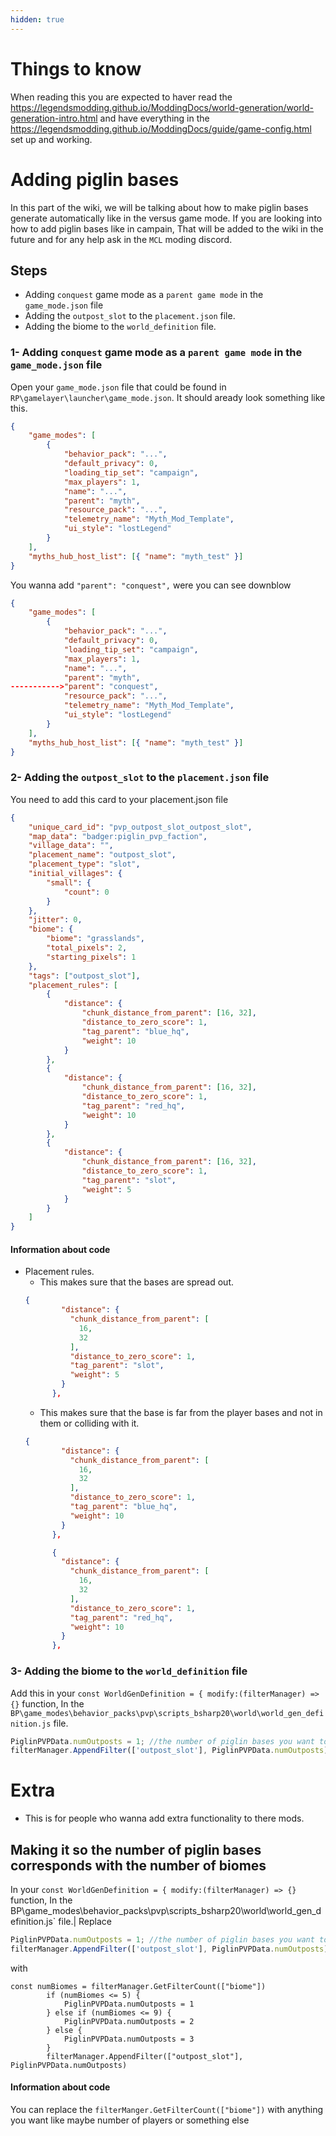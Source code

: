 ```yaml
---
hidden: true
---
```


# Things to know

When reading this you are expected to haver read the https://legendsmodding.github.io/ModdingDocs/world-generation/world-generation-intro.html
and have everything in the https://legendsmodding.github.io/ModdingDocs/guide/game-config.html set up and working.

# Adding piglin bases

In this part of the wiki, we will be talking about how to make piglin bases generate automatically like in the versus game mode.
If you are looking into how to add piglin bases like in campain, That will be added to the wiki in the future and for any help ask in the `MCL` moding discord.

## Steps

-   Adding `conquest` game mode as a `parent game mode` in the `game_mode.json` file
-   Adding the `outpost_slot` to the `placement.json` file.
-   Adding the biome to the `world_definition` file.

### 1- Adding `conquest` game mode as a `parent game mode` in the `game_mode.json` file

Open your `game_mode.json` file that could be found in `RP\gamelayer\launcher\game_mode.json`.
It should aready look something like this.

```json
{
    "game_modes": [
        {
            "behavior_pack": "...",
            "default_privacy": 0,
            "loading_tip_set": "campaign",
            "max_players": 1,
            "name": "...",
            "parent": "myth",
            "resource_pack": "...",
            "telemetry_name": "Myth_Mod_Template",
            "ui_style": "lostLegend"
        }
    ],
    "myths_hub_host_list": [{ "name": "myth_test" }]
}
```

You wanna add `"parent": "conquest",` were you can see downblow

```json
{
    "game_modes": [
        {
            "behavior_pack": "...",
            "default_privacy": 0,
            "loading_tip_set": "campaign",
            "max_players": 1,
            "name": "...",
            "parent": "myth",
----------->"parent": "conquest",
            "resource_pack": "...",
            "telemetry_name": "Myth_Mod_Template",
            "ui_style": "lostLegend"
        }
    ],
    "myths_hub_host_list": [{ "name": "myth_test" }]
}
```

### 2- Adding the `outpost_slot` to the `placement.json` file

You need to add this card to your placement.json file

```json
{
    "unique_card_id": "pvp_outpost_slot_outpost_slot",
    "map_data": "badger:piglin_pvp_faction",
    "village_data": "",
    "placement_name": "outpost_slot",
    "placement_type": "slot",
    "initial_villages": {
        "small": {
            "count": 0
        }
    },
    "jitter": 0,
    "biome": {
        "biome": "grasslands",
        "total_pixels": 2,
        "starting_pixels": 1
    },
    "tags": ["outpost_slot"],
    "placement_rules": [
        {
            "distance": {
                "chunk_distance_from_parent": [16, 32],
                "distance_to_zero_score": 1,
                "tag_parent": "blue_hq",
                "weight": 10
            }
        },
        {
            "distance": {
                "chunk_distance_from_parent": [16, 32],
                "distance_to_zero_score": 1,
                "tag_parent": "red_hq",
                "weight": 10
            }
        },
        {
            "distance": {
                "chunk_distance_from_parent": [16, 32],
                "distance_to_zero_score": 1,
                "tag_parent": "slot",
                "weight": 5
            }
        }
    ]
}
```

#### Information about code

-   Placement rules.
    -   This makes sure that the bases are spread out.
    ```json
    {
            "distance": {
              "chunk_distance_from_parent": [
                16,
                32
              ],
              "distance_to_zero_score": 1,
              "tag_parent": "slot",
              "weight": 5
            }
          },
    ```
    -   This makes sure that the base is far from the player bases and not in them or colliding with it.
    ```json
    {
            "distance": {
              "chunk_distance_from_parent": [
                16,
                32
              ],
              "distance_to_zero_score": 1,
              "tag_parent": "blue_hq",
              "weight": 10
            }
          },
    ```
    ```json
          {
            "distance": {
              "chunk_distance_from_parent": [
                16,
                32
              ],
              "distance_to_zero_score": 1,
              "tag_parent": "red_hq",
              "weight": 10
            }
          },
    ```

### 3- Adding the biome to the `world_definition` file

Add this in your `const WorldGenDefinition = { modify:(filterManager) => {}` function, In the `BP\game_modes\behavior_packs\pvp\scripts_bsharp20\world\world_gen_definition.js` file.

```js
PiglinPVPData.numOutposts = 1; //the number of piglin bases you want to spawn
filterManager.AppendFilter(['outpost_slot'], PiglinPVPData.numOutposts);
```

# Extra

-   This is for people who wanna add extra functionality to there mods.

## Making it so the number of piglin bases corresponds with the number of biomes

In your `const WorldGenDefinition = { modify:(filterManager) => {}` function, In the BP\game_modes\behavior_packs\pvp\scripts_bsharp20\world\world_gen_definition.js` file.|
Replace

```js
PiglinPVPData.numOutposts = 1; //the number of piglin bases you want to spawn
filterManager.AppendFilter(['outpost_slot'], PiglinPVPData.numOutposts);
```

with

```
const numBiomes = filterManager.GetFilterCount(["biome"])
        if (numBiomes <= 5) {
            PiglinPVPData.numOutposts = 1
        } else if (numBiomes <= 9) {
            PiglinPVPData.numOutposts = 2
        } else {
            PiglinPVPData.numOutposts = 3
        }
        filterManager.AppendFilter(["outpost_slot"], PiglinPVPData.numOutposts)
```

#### Information about code

You can replace the `filterManger.GetFilterCount(["biome"])` with anything you want like maybe number of players or something else
